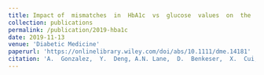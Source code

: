 ```yaml
---
title: Impact of  mismatches  in  HbA1c  vs  glucose  values  on  the  diagnostic  classification  of  diabetes  and  prediabetes
collection: publications
permalink: /publication/2019-hba1c
date: 2019-11-13
venue: 'Diabetic Medicine'
paperurl: 'https://onlinelibrary.wiley.com/doi/abs/10.1111/dme.14181'
citation: 'A.  Gonzalez,  Y.  Deng, A.N. Lane,  D.  Benkeser,  X.  Cui,  L.R.  Staimez,  C.N.  Ford  et  al. (2019). &quot;Impact of  mismatches  in  HbA1c  vs  glucose  values  on  the  diagnostic  classification  of  diabetes  and  prediabetes.&quot; <i>Diabetic Medicine</i>.'
---
```

